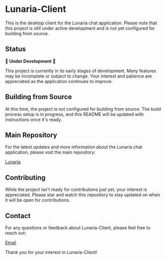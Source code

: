 # Lunaria-Client

This is the desktop client for the Lunaria chat application. Please note that this project is still under active development and is not yet configured for building from source.

## Status

🚧 **Under Development** 🚧

This project is currently in its early stages of development. Many features may be incomplete or subject to change. Your interest and patience are appreciated as the application continues to improve.

## Building from Source

At this time, the project is not configured for building from source. The build process setup is in progress, and this README will be updated with instructions once it's ready.

## Main Repository

For the latest updates and more information about the Lunaria chat application, please visit the main repository:

[Lunaria](https://github.com/Akzestia/Lunaria)

## Contributing

While the project isn't ready for contributions just yet, your interest is appreciated. Please star and watch this repository to stay updated on when it will be open for contributions.

## Contact

For any questions or feedback about Lunaria-Client, please feel free to reach out:

[Email](mailto:akzestia@gmail.com)

Thank you for your interest in Lunaria-Client!
